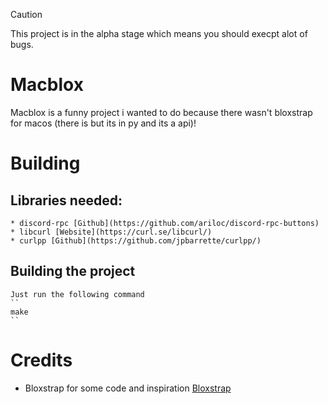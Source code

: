 > [!CAUTION]
> This project is in the alpha stage which means you should execpt alot of bugs.

# Macblox
Macblox is a funny project i wanted to do because there wasn't bloxstrap for macos (there is but its in py and its a api)!

# Building
## Libraries needed:
    * discord-rpc [Github](https://github.com/ariloc/discord-rpc-buttons)
    * libcurl [Website](https://curl.se/libcurl/)
    * curlpp [Github](https://github.com/jpbarrette/curlpp/)
## Building the project
    Just run the following command
    ``
    make
    ``

# Credits
* Bloxstrap for some code and inspiration [Bloxstrap](https://github.com/pizzaboxer/bloxstrap)